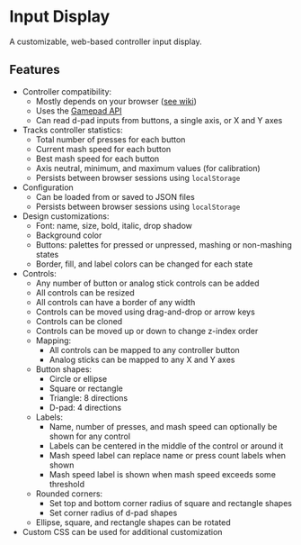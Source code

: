 Input Display
=============

A customizable, web-based controller input display.

Features
--------

* Controller compatibility:
  * Mostly depends on your browser ([see wiki](https://github.com/chlorate/input-display/wiki/Compatibility))
  * Uses the [Gamepad API](https://www.w3.org/TR/gamepad/)
  * Can read d-pad inputs from buttons, a single axis, or X and Y axes
* Tracks controller statistics:
  * Total number of presses for each button
  * Current mash speed for each button
  * Best mash speed for each button
  * Axis neutral, minimum, and maximum values (for calibration)
  * Persists between browser sessions using `localStorage`
* Configuration
  * Can be loaded from or saved to JSON files
  * Persists between browser sessions using `localStorage`
* Design customizations:
  * Font: name, size, bold, italic, drop shadow
  * Background color
  * Buttons: palettes for pressed or unpressed, mashing or non-mashing states
  * Border, fill, and label colors can be changed for each state
* Controls:
  * Any number of button or analog stick controls can be added
  * All controls can be resized
  * All controls can have a border of any width
  * Controls can be moved using drag-and-drop or arrow keys
  * Controls can be cloned
  * Controls can be moved up or down to change z-index order
  * Mapping:
    * All controls can be mapped to any controller button
    * Analog sticks can be mapped to any X and Y axes
  * Button shapes:
    * Circle or ellipse
    * Square or rectangle
    * Triangle: 8 directions
    * D-pad: 4 directions
  * Labels:
    * Name, number of presses, and mash speed can optionally be shown for any control
    * Labels can be centered in the middle of the control or around it
    * Mash speed label can replace name or press count labels when shown
    * Mash speed label is shown when mash speed exceeds some threshold
  * Rounded corners:
    * Set top and bottom corner radius of square and rectangle shapes
    * Set corner radius of d-pad shapes
  * Ellipse, square, and rectangle shapes can be rotated
* Custom CSS can be used for additional customization
